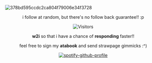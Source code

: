 ![378bd595ccdc2ca804f79006e34f3728](https://files.catbox.moe/9wasrf.webp)

<div align="center">
i follow at random, but there's no follow back guarantee!! :p 

![Visitors](https://api.visitorbadge.io/api/visitors?path=LORDOFSCREENS&label=%E2%98%86&labelColor=%23d52a7c&countColor=%23d76b72&style=plastic&labelStyle=none)

**w2i** so that i have a chance of **responding** faster!!

feel free to sign my **atabook** and send strawpage gimmicks :^)

[![spotify-github-profile](https://spotify-github-profile.kittinanx.com/api/view?uid=j4je4orn69ob4m7lsnjly67zb&cover_image=true&theme=novatorem&show_offline=true&background_color=121212&interchange=false&bar_color=b3a6e2&bar_color_cover=false)](https://github.com/kittinan/spotify-github-profile)
